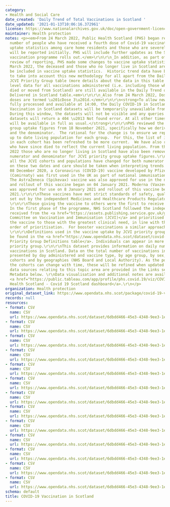 ```yaml
---
category:
- Health and Social Care
date_created: 'Daily Trend of Total Vaccinations in Scotland '
date_updated: '2021-01-13T10:06:16.372961'
license: https://www.nationalarchives.gov.uk/doc/open-government-licence/version/3/
maintainer: Health protection
notes: <p><em>From 24 March 2022, Public Health Scotland (PHS) began reporting the
  number of people who have received a fourth dose of Covid-19 vaccination. Vaccine
  uptake statistics among care home residents and those who are severely immunosuppressed
  will be reported initially. PHS will include further updates as the Spring/Summer
  vaccination programme rolls out.</em>\r\n\r\n_In addition, as part of our continuous
  review of reporting, PHS made some changes to vaccine uptake statistics. From 24
  March 2022, the deceased and those who no longer live in Scotland are no longer
  be included in vaccine uptake statistics.  Historic trend data have been updated
  to take into account this new methodology for all apart from the Daily Trends by
  JCVI Priority Group table (more details about the data in this table are below).  Scotland
  level data for all vaccinations administered (i.e. including those who have since
  died or moved from Scotland) are still available in the Daily Trend of All Vaccinations
  Delivered in Scotland table.<em>\r\n\r\n_Also from 24 March 2022, Dose 3/Booster
  doses are termed \u201cDose 3\u201d.</em>\r\n\r\n<strong>To allow new data to be
  fully processed and available at 14:00, the Daily COVID-19 in Scotland and COVID-19
  Vaccination in Scotland datasets will be temporarily unavailable from 12:45 to 14:00.
  During this window, the datasets will not be visible and any queries made to these
  datasets will return a 404 \u2013 Not found error. At all other times the datasets
  will be available in full as usual.</strong>\r\n\r\nPHS reviewed the JCVI priority
  group uptake figures from 18 November 2021, specifically how we derive the numerator
  and the denominator.  The rational for the change is to ensure we report on most
  up to date living population for each group.  For this, the list of individuals
  in each cohort has been refreshed to be more current.  We have also removed individuals
  who have since died to reflect the current living population. From the 24 March
  2022 those who are no longer living in Scotland have also been removed from the
  numerator and denominator for JCVI priority group uptake figures.\r\n\r\nThis means
  all the JCVI cohorts and populations have changed for both numerator and denominators
  on these two dates and care should be taken when interpreting trends.\r\n\r\nOn
  08 December 2020, a Coronavirus (COVID-19) vaccine developed by Pfizer BioNTech
  (Comirnaty) was first used in the UK as part of national immunisation programmes.
  The AstraZeneca (Spikevax) vaccine was also approved for use in the national programme,
  and rollout of this vaccine began on 04 January 2021. Moderna (Vaxzevria) vaccine
  was approved for use on 8 January 2021 and rollout of this vaccine began on 07 April
  2021.\r\n\r\nThese vaccines have met strict standards of safety, quality and effectiveness
  set out by the independent Medicines and Healthcare Products Regulatory Agency (MHRA).
  \r\n\r\nThose giving the vaccine to others were the first to receive the vaccination.
  In the first phase of the programme, NHS Scotland followed the independent advice
  received from the <a href="https://assets.publishing.service.gov.uk/government/uploads/system/uploads/attachment_data/file/948353/Priority_groups_for_coronavirus__COVID-19__vaccination_-_advice_from_the_JCVI__2_December_2020.pdf">Joint
  Committee on Vaccination and Immunisation (JCVI)</a> and prioritised delivery of
  the vaccine to those with the greatest clinical need, in line with the recommended
  order of prioritisation.  For booster vaccinations a similar approach has been adopted.
  \r\n\r\nDefinitions used in the vaccine uptake by JCVI priority group resource can
  be found in the <a href="https://www.opendata.nhs.scot/dataset/covid-19-vaccination-in-scotland/resource/29e8ab8e-065a-4f92-ab70-4371d757633b">JCVI
  Priority Group Definitions table</a>. Individuals can appear in more than one JCVI
  priority group.\r\n\r\nThis dataset provides information on daily number of COVID
  vaccinations in Scotland. Data on the total number of vaccinations in Scotland is
  presented by day administered and vaccine type, by age group, by sex, by non-age
  cohorts and by geographies (NHS Board and Local Authority). As the population in
  the cohorts can change with time, these will be refined when updated data are available.\r\n\r\nAdditional
  data sources relating to this topic area are provided in the Links section of the
  Metadata below. \r\nData visualisation and additional notes are available on the
  <a href="https://public.tableau.com/app/profile/phs.covid.19/viz/COVID-19DailyDashboard_15960160643010/Overview">Public
  Health Scotland - Covid 19 Scotland dashboard</a>.\r\n</p>
organization: Health protection
original_dataset_link: https://www.opendata.nhs.scot/package/covid-19-vaccination-in-scotland
records: null
resources:
- format: CSV
  name: CSV
  url: https://www.opendata.nhs.scot/dataset/6dbdd466-45e3-4348-9ee3-1eac72b5a592/resource/42f17a3c-a4db-4965-ba68-3dffe6bca13a/download/daily_vacc_scot_20220907.csv
- format: CSV
  name: CSV
  url: https://www.opendata.nhs.scot/dataset/6dbdd466-45e3-4348-9ee3-1eac72b5a592/resource/9b99e278-b8d8-47df-8d7a-a8cf98519ac1/download/daily_vacc_age_sex_20220907.csv
- format: CSV
  name: CSV
  url: https://www.opendata.nhs.scot/dataset/6dbdd466-45e3-4348-9ee3-1eac72b5a592/resource/758f72d6-7371-4eee-9e6b-0b0798470d7e/download/daily_vacc_hb_2021_part_1_20220907.csv
- format: CSV
  name: CSV
  url: https://www.opendata.nhs.scot/dataset/6dbdd466-45e3-4348-9ee3-1eac72b5a592/resource/09f5073d-2b7a-4c95-9fb3-d59c9da3fbd4/download/daily_vacc_hb_2021_part_2_20220907.csv
- format: CSV
  name: CSV
  url: https://www.opendata.nhs.scot/dataset/6dbdd466-45e3-4348-9ee3-1eac72b5a592/resource/8f7b64b1-eb53-43e9-b888-45af0bc25505/download/daily_vacc_hb_2022_part_1_20220907.csv
- format: CSV
  name: CSV
  url: https://www.opendata.nhs.scot/dataset/6dbdd466-45e3-4348-9ee3-1eac72b5a592/resource/789bc61c-1385-4bbe-a040-9a7ab495f2fd/download/daily_vacc_hb_2022_part_2_20220907.csv
- format: CSV
  name: CSV
  url: https://www.opendata.nhs.scot/dataset/6dbdd466-45e3-4348-9ee3-1eac72b5a592/resource/d5ffffc0-f6f3-4b76-8f38-71ccfd7747a4/download/daily_vacc_la_2021_part_1_20220907.csv
- format: CSV
  name: CSV
  url: https://www.opendata.nhs.scot/dataset/6dbdd466-45e3-4348-9ee3-1eac72b5a592/resource/70e10191-6607-4f67-8132-ce14f57cbb28/download/daily_vacc_la_2021_part_2_20220907.csv
- format: CSV
  name: CSV
  url: https://www.opendata.nhs.scot/dataset/6dbdd466-45e3-4348-9ee3-1eac72b5a592/resource/03323275-7985-41b9-b657-7d3be9ca9b19/download/daily_vacc_la_2022_part_1_20220907.csv
- format: CSV
  name: CSV
  url: https://www.opendata.nhs.scot/dataset/6dbdd466-45e3-4348-9ee3-1eac72b5a592/resource/64d24cf5-c33b-4035-8e1f-58902dac624a/download/daily_vacc_la_2022_part_2_20220907.csv
- format: CSV
  name: CSV
  url: https://www.opendata.nhs.scot/dataset/6dbdd466-45e3-4348-9ee3-1eac72b5a592/resource/d442b584-fe34-4c8d-acd0-3de9ac568eaf/download/daily_vacc_jcvi_20220907.csv
- format: CSV
  name: CSV
  url: https://www.opendata.nhs.scot/dataset/6dbdd466-45e3-4348-9ee3-1eac72b5a592/resource/29e8ab8e-065a-4f92-ab70-4371d757633b/download/jcvi-table_20220201.xlsx
- format: CSV
  name: CSV
  url: https://www.opendata.nhs.scot/dataset/6dbdd466-45e3-4348-9ee3-1eac72b5a592/resource/db27a16d-52e1-45e4-bd97-d13831548393/download/all_delivered_vacc_scot_20220907.csv
schema: default
title: COVID-19 Vaccination in Scotland
---
```

